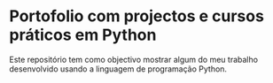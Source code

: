 # Portofolio com projectos e cursos práticos em Python

Este repositório tem como objectivo mostrar algum do meu trabalho desenvolvido usando a linguagem de programação Python.
